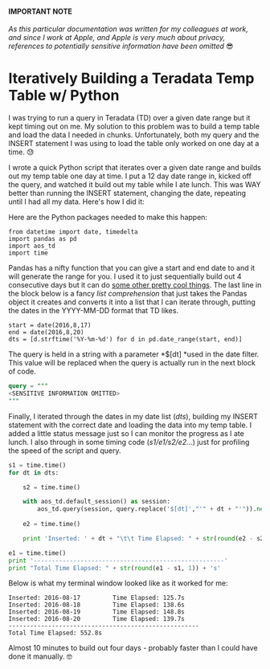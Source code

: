 #### IMPORTANT NOTE
_As this particular documentation was written for my colleagues at work, and since I work at Apple, and Apple is very much about privacy, references to potentially sensitive information have been omitted_ 😎

# Iteratively Building a Teradata Temp Table w/ Python

I was trying to run a query in Teradata (TD) over a given date range but it kept timing out on me. My solution to this problem was to build a temp table and load the data I needed in chunks. Unfortunately, both my query and the INSERT statement I was using to load the table only worked on one day at a time. 😓

I wrote a quick Python script that iterates over a given date range and builds out my temp table one day at time. I put a 12 day date range in, kicked off the query, and watched it build out my table while I ate lunch. This was WAY better than running the INSERT statement, changing the date, repeating until I had all my data. Here's how I did it:

Here are the Python packages needed to make this happen:

```
from datetime import date, timedelta
import pandas as pd
import aos_td
import time
```

Pandas has a nifty function that you can give a start and end date to and it will generate the range for you. I used it to just sequentially build out 4 consecutive days but it can do [some other pretty cool things](http://pandas.pydata.org/pandas-docs/stable/timeseries.html#generating-ranges-of-timestamps). The last line in the block below is a fancy *list comprehension* that just takes the Pandas object it creates and converts it into a list that I can iterate through, putting the dates in the YYYY-MM-DD format that TD likes.

```
start = date(2016,8,17)
end = date(2016,8,20)
dts = [d.strftime('%Y-%m-%d') for d in pd.date_range(start, end)]
```

The query is held in a string with a parameter *$[dt] *used in the date filter. This value will be replaced when the query is actually run in the next block of code.

``` sql
query = """
<SENSITIVE INFORMATION OMITTED>
"""
```

Finally, I iterated through the dates in my date list (*dts*), building my INSERT statement with the correct date and loading the data into my temp table. I added a little status message just so I can monitor the progress as I ate lunch. I also through in some timing code (*s1/e1/s2/e2...*) just for profiling the speed of the script and query.

``` python
s1 = time.time()
for dt in dts:

    s2 = time.time()

    with aos_td.default_session() as session:
        aos_td.query(session, query.replace('$[dt]',"'" + dt + "'")).next()
    
    e2 = time.time()

    print 'Inserted: ' + dt + "\t\t Time Elapsed: " + str(round(e2 - s2, 1)) + 's'

e1 = time.time()
print '-----------------------------------------------------'
print "Total Time Elapsed: " + str(round(e1 - s1, 1)) + 's'
```

Below is what my terminal window looked like as it worked for me:

```
Inserted: 2016-08-17         Time Elapsed: 125.7s
Inserted: 2016-08-18         Time Elapsed: 138.6s
Inserted: 2016-08-19         Time Elapsed: 148.8s
Inserted: 2016-08-20         Time Elapsed: 139.7s
-----------------------------------------------------
Total Time Elapsed: 552.8s
```

Almost 10 minutes to build out four days - probably faster than I could have done it manually. 🤓
